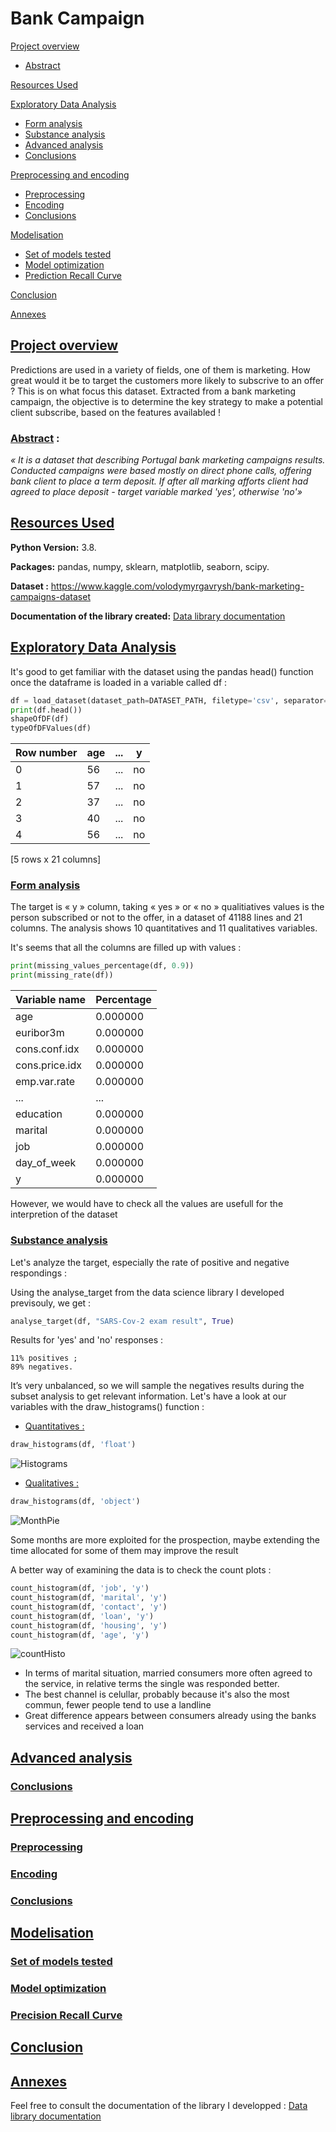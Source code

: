 # Bank Campaign

[Project overview](https://github.com/ackermannQ/Data_science/tree/master/2nd%20Project%20-%20Bank%20Campaign#project-overview)
* [Abstract](https://github.com/ackermannQ/Data_science/blob/master/2nd%20Project%20-%20Bank%20Campaign/README.md#abstract-)

[Resources Used](https://github.com/ackermannQ/Data_science/blob/master/2nd%20Project%20-%20Bank%20Campaign/README.md#resources-used)

[Exploratory Data Analysis](https://github.com/ackermannQ/Data_science/blob/master/2nd%20Project%20-%20Bank%20Campaign/README.md#exploratory-data-analysis)
* [Form analysis](https://github.com/ackermannQ/Data_science/blob/master/2nd%20Project%20-%20Bank%20Campaign/README.md#form-analysis)  
* [Substance analysis](https://github.com/ackermannQ/Data_science/blob/master/2nd%20Project%20-%20Bank%20Campaign/README.md#substance-analysis)  
* [Advanced analysis](https://github.com/ackermannQ/Data_science/blob/master/2nd%20Project%20-%20Bank%20Campaign/README.md#advanced-analysis)
* [Conclusions](https://github.com/ackermannQ/Data_science/blob/master/2nd%20Project%20-%20Bank%20Campaign/README.md#conclusions)

[Preprocessing and encoding](https://github.com/ackermannQ/Data_science/blob/master/2nd%20Project%20-%20Bank%20Campaign/README.md#preprocessing-and-encoding)
* [Preprocessing](https://github.com/ackermannQ/Data_science/blob/master/2nd%20Project%20-%20Bank%20Campaign/README.md#preprocessing)
* [Encoding](https://github.com/ackermannQ/Data_science/blob/master/2nd%20Project%20-%20Bank%20Campaign/README.md#encoding)
* [Conclusions](https://github.com/ackermannQ/Data_science/blob/master/2nd%20Project%20-%20Bank%20Campaign/README.md#conclusions-1)

[Modelisation](https://github.com/ackermannQ/Data_science/blob/master/2nd%20Project%20-%20Bank%20Campaign/README.md#modelisation)
* [Set of models tested](https://github.com/ackermannQ/Data_science/blob/master/2nd%20Project%20-%20Bank%20Campaign/README.md#set-of-models-tested)
* [Model optimization](https://github.com/ackermannQ/Data_science/blob/master/2nd%20Project%20-%20Bank%20Campaign/README.md#model-optimization)
* [Prediction Recall Curve](https://github.com/ackermannQ/Data_science/blob/master/2nd%20Project%20-%20Bank%20Campaign/README.md#precision-recall-curve)

[Conclusion](https://github.com/ackermannQ/Data_science/blob/master/2nd%20Project%20-%20Bank%20Campaign/README.md#conclusion)

[Annexes](https://github.com/ackermannQ/Data_science/blob/master/2nd%20Project%20-%20Bank%20Campaign/README.md#annexes)


## [Project overview](https://github.com/ackermannQ/Data_science/tree/master/2nd%20Project%20-%20Bank%20Campaign#bank-campaign)
Predictions are used in a variety of fields, one of them is marketing. How great would it be to target the customers more likely to subscrive to an offer ? This is on what focus this dataset. Extracted from a bank marketing campaign, the objective is to determine the key strategy to make a potential client subscribe, based on the features availabled !

### [Abstract](https://github.com/ackermannQ/Data_science/tree/master/2nd%20Project%20-%20Bank%20Campaign#bank-campaign) :
_«  It is a dataset that describing Portugal bank marketing campaigns results.
Conducted campaigns were based mostly on direct phone calls, offering bank client to place a term deposit.
If after all marking afforts client had agreed to place deposit - target variable marked 'yes', otherwise 'no'»_

## [Resources Used](https://github.com/ackermannQ/Data_science/tree/master/2nd%20Project%20-%20Bank%20Campaign#bank-campaign)
**Python Version:** 3.8.

**Packages:** pandas, numpy, sklearn, matplotlib, seaborn, scipy.

**Dataset :** https://www.kaggle.com/volodymyrgavrysh/bank-marketing-campaigns-dataset

**Documentation of the library created:** [Data library documentation](https://ackermannq.github.io/Data_lib_documentation/)

## [Exploratory Data Analysis](https://github.com/ackermannQ/Data_science/tree/master/2nd%20Project%20-%20Bank%20Campaign#bank-campaign)

It's good to get familiar with the dataset using the pandas head() function once the dataframe is loaded in a variable called df  :

```python    
df = load_dataset(dataset_path=DATASET_PATH, filetype='csv', separator=';')
print(df.head())
shapeOfDF(df)
typeOfDFValues(df)
```

Row number | age | ... | y
----- | ----- | ----- | ----- 
0 | 56 | ... | no
1 | 57 | ... | no
2 | 37 | ... | no
3 | 40 | ... | no
4 | 56 | ... | no

[5 rows x 21 columns]

### [Form analysis](https://github.com/ackermannQ/Data_science/tree/master/2nd%20Project%20-%20Bank%20Campaign#bank-campaign)
The target is « y » column, taking « yes » or « no » qualitiatives values is the person subscribed or not to the offer, in a dataset of 41188 lines and 21 columns. The analysis shows 10 quantitatives and 11 qualitatives variables.

It's seems that all the columns are filled up with values :

```python    
print(missing_values_percentage(df, 0.9))
print(missing_rate(df))
```

Variable name | Percentage
-------- | --------
age | 0.000000
euribor3m | 0.000000
cons.conf.idx | 0.000000
cons.price.idx | 0.000000
emp.var.rate | 0.000000
... | ...
education | 0.000000
marital | 0.000000
job | 0.000000
day_of_week | 0.000000
y | 0.000000

However, we would have to check all the values are usefull for the interpretion of the dataset

### [Substance analysis](https://github.com/ackermannQ/Data_science/tree/master/2nd%20Project%20-%20Bank%20Campaign#bank-campaign)
Let's analyze the target, especially the rate of positive and negative respondings :

Using the analyse_target from the data science library I developed previsouly, we get :

```python
analyse_target(df, "SARS-Cov-2 exam result", True)    
```

Results for 'yes' and 'no' responses :

    11% positives ;
    89% negatives.

It’s very unbalanced, so we will sample the negatives results during the subset analysis to get relevant information. Let's have a look at our variables with the draw_histograms() function :

* <ins>Quantitatives :</ins>
```python
draw_histograms(df, 'float')
```
![Histograms](https://raw.githubusercontent.com/ackermannQ/Data_science/master/2nd%20Project%20-%20Bank%20Campaign/Plots/Quantitatives/Sumup.png)


* <ins>Qualitatives :</ins>
```python
draw_histograms(df, 'object')
```
![MonthPie](https://raw.githubusercontent.com/ackermannQ/Data_science/master/2nd%20Project%20-%20Bank%20Campaign/Plots/Qualitatives/Pie_objects_month.png)

Some months are more exploited for the prospection, maybe extending the time allocated for some of them may improve the result

A better way of examining the data is to check the count plots :

```python
count_histogram(df, 'job', 'y')
count_histogram(df, 'marital', 'y')
count_histogram(df, 'contact', 'y')
count_histogram(df, 'loan', 'y')
count_histogram(df, 'housing', 'y')
count_histogram(df, 'age', 'y')
```
![countHisto](https://raw.githubusercontent.com/ackermannQ/Data_science/master/2nd%20Project%20-%20Bank%20Campaign/Plots/Target-variables%20relations/sumup.png)

* In terms of marital situation, married consumers more often agreed to the service, in relative terms the single was responded better.
* The best channel is celullar, probably because it's also the most commun, fewer people tend to use a landline
* Great difference appears between consumers already using the banks services and received a loan


## [Advanced analysis](https://github.com/ackermannQ/Data_science/tree/master/2nd%20Project%20-%20Bank%20Campaign#bank-campaign)


### [Conclusions](https://github.com/ackermannQ/Data_science/tree/master/2nd%20Project%20-%20Bank%20Campaign#bank-campaign)


## [Preprocessing and encoding](https://github.com/ackermannQ/Data_science/tree/master/2nd%20Project%20-%20Bank%20Campaign#bank-campaign)
### [Preprocessing](https://github.com/ackermannQ/Data_science/tree/master/2nd%20Project%20-%20Bank%20Campaign#bank-campaign)

### [Encoding](https://github.com/ackermannQ/Data_science/tree/master/2nd%20Project%20-%20Bank%20Campaign#bank-campaign)

### [Conclusions](https://github.com/ackermannQ/Data_science/tree/master/2nd%20Project%20-%20Bank%20Campaign#bank-campaign)

## [Modelisation](https://github.com/ackermannQ/Data_science/tree/master/2nd%20Project%20-%20Bank%20Campaign#bank-campaign)

### [Set of models tested](https://github.com/ackermannQ/Data_science/tree/master/2nd%20Project%20-%20Bank%20Campaign#bank-campaign)

### [Model optimization](https://github.com/ackermannQ/Data_science/tree/master/2nd%20Project%20-%20Bank%20Campaign#bank-campaign)
### [Precision Recall Curve](https://github.com/ackermannQ/Data_science/tree/master/2nd%20Project%20-%20Bank%20Campaign#bank-campaign)


## [Conclusion](https://github.com/ackermannQ/Data_science/tree/master/2nd%20Project%20-%20Bank%20Campaign#bank-campaign)



## [Annexes](https://github.com/ackermannQ/Data_science/tree/master/2nd%20Project%20-%20Bank%20Campaign#bank-campaign)
Feel free to consult the documentation of the library I developped : [Data library documentation](https://ackermannq.github.io/Data_lib_documentation/)
